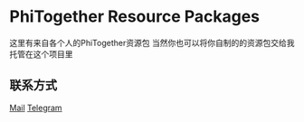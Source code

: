 # PhiTogether Resource Packages
这里有来自各个人的PhiTogether资源包
当然你也可以将你自制的的资源包交给我托管在这个项目里
## 联系方式
[Mail](mailto:realtvop@proton.me)
[Telegram](https://t.me/realtvop)
